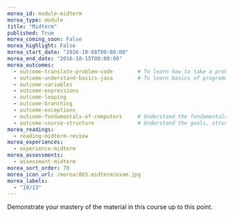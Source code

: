 ```yaml
---
morea_id: module-midterm
morea_type: module
title: "Midterm"
published: True
morea_coming_soon: False
morea_highlight: False
morea_start_date: "2016-10-08T00:00:00"
morea_end_date: "2016-10-15T00:00:00"
morea_outcomes: 
  - outcome-translate-problem-code        # To learn how to take a problem, figure out the algorithm to solve it, the write the code.
  - outcome-understand-basics-java        # To learn basics of programming with a modern programming language, Java.
  - outcome-variables
  - outcome-expressions
  - outcome-looping
  - outcome-branching
  - outcome-exceptions
  - outcome-fundamentals-of-computers     # Understand the fundamentals how a computer works.
  - outcome-course-structure              # Understand the goals, structures, and procedures for learning in ICS 111.
morea_readings: 
  - reading-midterm-review
morea_experiences: 
  - experience-midterm
morea_assessments: 
  - assessment-midterm
morea_sort_order: 70
morea_icon_url: /morea/065.midterm/exam.jpg
morea_labels: 
  - "10/13"
---
```


Demonstrate your mastery of the material in this course up to this point.
